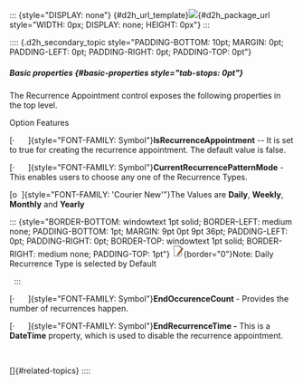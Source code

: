 ::: {style="DISPLAY: none"}
[](ms-xhelp:///?Id=d2h_url_template){#d2h_url_template}![](!package_url!){#d2h_package_url style="WIDTH: 0px; DISPLAY: none; HEIGHT: 0px"}
:::

:::: {.d2h_secondary_topic style="PADDING-BOTTOM: 10pt; MARGIN: 0pt; PADDING-LEFT: 0pt; PADDING-RIGHT: 0pt; PADDING-TOP: 0pt"}
##### Basic properties {#basic-properties style="tab-stops: 0pt"}

The Recurrence Appointment control exposes the following properties in the top level.

Option Features

[·      ]{style="FONT-FAMILY: Symbol"}**IsRecurrenceAppointment** -- It is set to true for creating the recurrence appointment. The default value is false.

[·      ]{style="FONT-FAMILY: Symbol"}**CurrentRecurrencePatternMode** - This enables users to choose any one of the Recurrence Types.

[o  ]{style="FONT-FAMILY: 'Courier New'"}The Values are **Daily**, **Weekly**, **Monthly** and **Yearly**

::: {style="BORDER-BOTTOM: windowtext 1pt solid; BORDER-LEFT: medium none; PADDING-BOTTOM: 1pt; MARGIN: 9pt 0pt 9pt 36pt; PADDING-LEFT: 0pt; PADDING-RIGHT: 0pt; BORDER-TOP: windowtext 1pt solid; BORDER-RIGHT: medium none; PADDING-TOP: 1pt"}
![](ImagesExt/image85_14.png){border="0"}Note: Daily Recurrence Type is selected by Default

 
:::

[·      ]{style="FONT-FAMILY: Symbol"}**EndOccurenceCount** - Provides the number of recurrences happen.

[·      ]{style="FONT-FAMILY: Symbol"}**EndRecurrenceTime -** This is a **DateTime** property, which is used to disable the recurrence appointment.

 

[]{#related-topics}
::::
